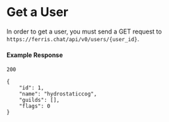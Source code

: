 # Get a User

In order to get a user, you must send a GET request to `https://ferris.chat/api/v0/users/{user_id}`.


#### Example Response

```
200

{
    "id": 1,
    "name": "hydrostaticcog",
    "guilds": [],
    "flags": 0
}
```